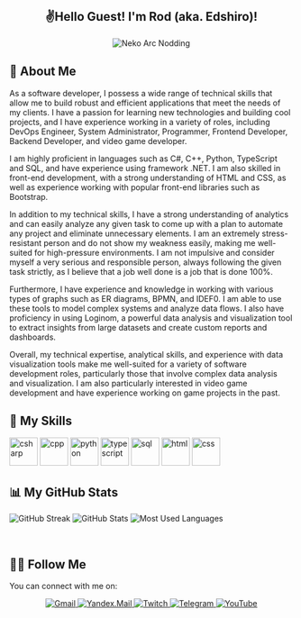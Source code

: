 <h2 align="Center">✌️Hello Guest! I'm Rod (aka. Edshiro)! </h2>

<div align="center">
  <img src="https://media.tenor.com/mMgbQnYuYksAAAAC/neco-arc-nodding.gif" alt="Neko Arc Nodding">
</div>

## 👋 About Me
As a software developer, I possess a wide range of technical skills that allow me to build robust and efficient applications that meet the needs of my clients. I have a passion for learning new technologies and building cool projects, and I have experience working in a variety of roles, including DevOps Engineer, System Administrator, Programmer, Frontend Developer, Backend Developer, and video game developer.

I am highly proficient in languages such as C#, C++, Python, TypeScript and SQL, and have experience using framework .NET. I am also skilled in front-end development, with a strong understanding of HTML and CSS, as well as experience working with popular front-end libraries such as Bootstrap.

In addition to my technical skills, I have a strong understanding of analytics and can easily analyze any given task to come up with a plan to automate any project and eliminate unnecessary elements. I am an extremely stress-resistant person and do not show my weakness easily, making me well-suited for high-pressure environments. I am not impulsive and consider myself a very serious and responsible person, always following the given task strictly, as I believe that a job well done is a job that is done 100%.

Furthermore, I have experience and knowledge in working with various types of graphs such as ER diagrams, BPMN, and IDEF0. I am able to use these tools to model complex systems and analyze data flows. I also have proficiency in using Loginom, a powerful data analysis and visualization tool to extract insights from large datasets and create custom reports and dashboards.

Overall, my technical expertise, analytical skills, and experience with data visualization tools make me well-suited for a variety of software development roles, particularly those that involve complex data analysis and visualization. I am also particularly interested in video game development and have experience working on game projects in the past.

## 💪 My Skills
<p align="left">
  <img src="https://img.icons8.com/color/48/000000/c-sharp-logo.png" alt="csharp" width="50" height="50"/>
  <img src="https://img.icons8.com/color/48/000000/c-plus-plus-logo.png" alt="cpp" width="50" height="50"/>
  <img src="https://img.icons8.com/color/48/000000/python.png" alt="python" width="50" height="50"/>
  <img src="https://img.icons8.com/color/48/000000/typescript.png" alt="typescript" width="50" height="50"/>
  <img src="https://img.icons8.com/color/48/000000/sql.png" alt="sql" width="50" height="50"/>
  <img src="https://img.icons8.com/color/48/000000/html-5.png" alt="html" width="50" height="50"/>
  <img src="https://img.icons8.com/color/48/000000/css3.png" alt="css" width="50" height="50"/>
</p>

## 📊 My GitHub Stats

![GitHub Streak](https://github-readme-streak-stats.herokuapp.com/?user=Edshirnyj&theme=white)
![GitHub Stats](https://github-readme-stats.vercel.app/api?username=Edshirnyj&theme=white)
![Most Used Languages](https://github-readme-stats.vercel.app/api/top-langs/?username=Edshirnyj&theme=white)

<br />


## 🤝🏻 Follow Me
You can connect with me on:

<div align="center">
  <a href="mailto:kngrgm@gmail.com">
    <img src="https://img.shields.io/badge/-Gmail-red?style=for-the-badge&logo=gmail&logoColor=white" alt="Gmail">
  </a>
  <a href="mailto:edshirokingroo@yandex.ru">
  <img src="https://img.shields.io/badge/-Yandex.Mail-red?style=for-the-badge&logo=yandex&logoColor=white" alt="Yandex.Mail">
  </a>
  <a href="https://twitch.tv/rodkingroo">
    <img src="https://img.shields.io/badge/-Twitch-blueviolet?style=for-the-badge&logo=twitch&logoColor=white" alt="Twitch">
  </a>
  <a href="https://t.me/rodkingroo">
    <img src="https://img.shields.io/badge/-Telegram-informational?style=for-the-badge&logo=telegram&logoColor=white" alt="Telegram">
  </a>
  <a href="https://youtube.com/c/EdshiroKangaroo">
    <img src="https://img.shields.io/badge/-YouTube-red?style=for-the-badge&logo=youtube&logoColor=white" alt="YouTube">
  </a>
</div>
<br />
